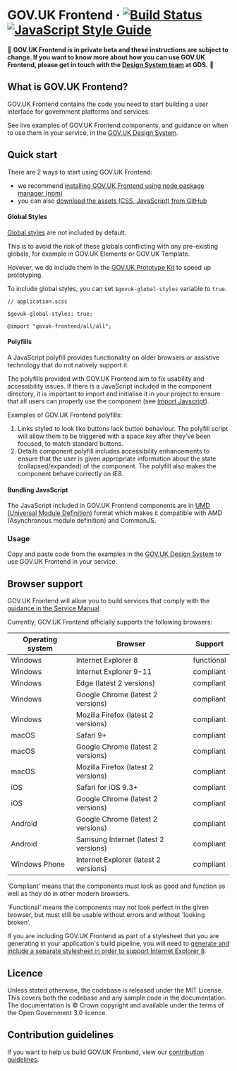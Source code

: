 GOV.UK Frontend ·
[![Build Status](https://travis-ci.org/alphagov/govuk-frontend.svg?branch=master)](https://travis-ci.org/alphagov/govuk-frontend)
[![JavaScript Style Guide](https://img.shields.io/badge/code_style-standard-brightgreen.svg)](https://standardjs.com)
=====================

:rotating_light: **GOV.UK Frontend is in private beta and these instructions are
subject to change. If you want to know more about how you can use GOV.UK
Frontend, please get in touch with the [Design System
team](mailto:govuk-design-system-support@digital.cabinet-office.gov.uk) at
GDS.** :rotating_light:

## What is GOV.UK Frontend?

GOV.UK Frontend contains the code you need to start building a user interface
for government platforms and services.

See live examples of GOV.UK Frontend components, and guidance on when to use
them in your service, in the [GOV.UK Design
System](https://govuk-design-system-production.cloudapps.digital/).

## Quick start

There are 2 ways to start using GOV.UK Frontend:

* we recommend [installing GOV.UK Frontend using node package manager
  (npm)](docs/installation/installing-with-npm.md)
* you can also [download the assets (CSS, JavaScript) from
  GitHub](docs/installation/installing-by-copying-assets.md)

#### Global Styles

[Global styles](src/core/_global-styles.scss) are not included by default.

This is to avoid the risk of these globals conflicting with any pre-existing globals, for example in GOV.UK Elements or GOV.UK Template.

Hovever, we do include them in the [GOV.UK Prototype Kit](https://github.com/alphagov/govuk-prototype-kit-private-beta) to speed up prototyping.

To include global styles, you can set `$govuk-global-styles` variable to `true`.
```
// application.scss

$govuk-global-styles: true;

@import "govuk-frontend/all/all";
```

#### Polyfills
A JavaScript polyfill provides functionality on older browsers or assistive technology that do not natively support it.

The polyfills provided with GOV.UK Frontend aim to fix usability and accessibility issues. If there is a JavaScript included in the component directory, it is important to import and initialise it in your project to ensure that all users can properly use the component (see [Import Javscript](#import-javascript)).  

Examples of GOV.UK Frontend polyfills:
1. Links styled to look like buttons lack button behaviour. The polyfill script will allow them to be triggered with a space key after they’ve been focused, to match standard buttons.
2. Details component polyfill includes accessibility enhancements to ensure that the user is given appropriate information about the state (collapsed/expanded) of the component. The polyfill also makes the component behave correctly on IE8.

#### Bundling JavaScript
The JavaScript included in GOV.UK Frontend components are in [UMD (Universal Module Definition)](https://github.com/umdjs/umd) format which makes it compatible with AMD (Asynchronous module definition) and CommonJS.

### Usage

Copy and paste code from the examples in the
[GOV.UK Design System](https://govuk-design-system-production.cloudapps.digital/)
to use GOV.UK Frontend in your service.


## Browser support

GOV.UK Frontend will allow you to build services that comply with the [guidance
in the Service Manual][service-manual-browsers].

Currently, GOV.UK Frontend officially supports the following browsers:

| Operating system | Browser                                | Support     |
|----------------- |----------------------------------------|-------------|
| Windows          | Internet Explorer 8                    | functional  |
| Windows          | Internet Explorer 9-11                 | compliant   |
| Windows          | Edge (latest 2 versions)               | compliant   |
| Windows          | Google Chrome (latest 2 versions)      | compliant   |
| Windows          | Mozilla Firefox (latest 2 versions)    | compliant   |
| macOS            | Safari 9+                              | compliant   |
| macOS            | Google Chrome (latest 2 versions)      | compliant   |
| macOS            | Mozilla Firefox (latest 2 versions)    | compliant   |
| iOS              | Safari for iOS 9.3+                    | compliant   |
| iOS              | Google Chrome (latest 2 versions)      | compliant   |
| Android          | Google Chrome (latest 2 versions)      | compliant   |
| Android          | Samsung Internet (latest 2 versions)   | compliant   |
| Windows Phone    | Internet Explorer (latest 2 versions)  | compliant   |

‘Compliant’ means that the components must look as good and function as well as
they do in other modern browsers.

'Functional' means the components may not look perfect in the given browser, but
must still be usable without errors and without 'looking broken'.

If you are including GOV.UK Frontend as part of a stylesheet that you are
generating in your application's build pipeline, you will need to [generate and
include a separate stylesheet in order to support Internet Explorer
8](docs/supporting-internet-explorer-8.md).

[service-manual-browsers]: https://www.gov.uk/service-manual/technology/designing-for-different-browsers-and-devices#browsers-to-test-in


## Licence

Unless stated otherwise, the codebase is released under the MIT License. This
covers both the codebase and any sample code in the documentation. The
documentation is &copy; Crown copyright and available under the terms of the
Open Government 3.0 licence.

## Contribution guidelines

If you want to help us build GOV.UK Frontend, view our [contribution
guidelines](CONTRIBUTING.md).
